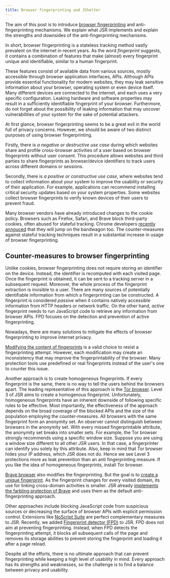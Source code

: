 ```yaml
---
title: Browser fingerprinting and JShelter
---
```


The aim of this post is to introduce [browser fingerprinting](https://arxiv.org/pdf/1905.01051.pdf) and anti-fingerprinting mechanisms. We explain what JSR implements and explain the strengths and downsides of the anti-fingerprinting mechanisms.

 In short, browser fingerprinting is a stateless tracking method vastly prevalent on the internet in recent years. As the word *fingerprint* suggests, it contains a combination of features that make (almost) every fingerprint unique and identifiable, similar to a human fingerprint. 

These features consist of available data from various sources, mostly accessible through browser application interfaces, APIs. Although APIs provide essential functionality for modern websites, they may leak sensitive information about your browser, operating system or even device itself. Many different devices are connected to the internet, and each uses a very specific configuration. Leaking hardware and software properties may result in a sufficiently identifiable fingerprint of your browser. Furthermore, do not forget about the possibility of leaking information that may uncover vulnerabilities of your system for the sake of potential attackers.

At first glance, browser fingerprinting seems to be a great evil in the world full of privacy concerns. However, we should be aware of two distinct purposes of using browser fingerprinting.

Firstly, there is *a negative or destructive use case* during which websites share and profile cross-browser activities of a user based on browser fingerprints without user consent. This procedure allows websites and third parties to share fingerprints as browser/device identifiers to track users across different domains or sessions.

Secondly, there is *a positive or constructive use case*, where websites tend to collect information about your system to improve the usability or security of their application. For example, applications can recommend installing critical security updates based on your system properties. Some websites collect browser fingerprints to verify known devices of their users to prevent fraud.

Many browser vendors have already introduced changes to the cookie policy. Browsers such as Firefox, Safari, and Brave block third-party cookies, often abused for stateful tracking. Chrome developers [recently annouced](https://blog.google/products/chrome/updated-timeline-privacy-sandbox-milestones/) that they will jump on the bandwagon too. The counter-measures against stateful tracking techniques result in a substantial increase in usage of browser fingerprinting. 

## Counter-measures to browser fingerprinting

Unlike cookies, browser fingerprinting does not require storing an identifier on the device. Instead, the identifier is recomputed with each visited page. Once the fingerprint is obtained, it can be sent to a tracking server in a subsequent request. Moreover, the whole process of the fingerprint extraction is invisible to a user. There are many sources of potentially identifiable information from which a fingerprinting can be constructed. A fingerprint is considered *passive* when it contains natively accessible information from HTTP headers or network traffic. On the other hand, *active* fingerprint needs to run JavaScript code to retrieve any information from browser APIs. FPD focuses on the detection and prevention of active fingerprinting.

Nowadays, there are many solutions to mitigate the effects of browser fingerprinting to improve internet privacy.

[Modifying the content of fingerprints](farbling.md) is a valid choice to resist a fingerprinting attempt. However, each modification may create an inconsistency that may improve the fingerprintability of the browser. Many protection tools use predefined or real fingerprints instead of the user's one to counter this issue.

Another approach is to create homogeneous fingerprints. If every fingerprint is the same, there is no way to tell the users behind the browsers apart. The leading representative of this approach is the [Tor browser](https://www.torproject.org/). Level 3 of JSR aims to create a homogenous fingerprint. Unfortunately, homogeneous fingerprints have an inherent downside of following specific rules to be effective. Most importantly, the effectiveness of the approach depends on the broad coverage of the blocked APIs and the size of the population employing the counter-measures. All browsers with the same fingerprint form an anonymity set. An observer cannot distinguish between browsers in the anonymity set. With every missed fingerprintable attribute, the anonymity set breaks into smaller sets. For example, the Tor browser strongly recommends using a specific window size. Suppose you are using a window size different to all other JSR users. In that case, a fingerprinter can identify you solely by this attribute. Also, keep in mind that Tor browser hides your IP address, which JSR does not do. Hence we see Level 3 protections more as leak prevention than an anti fingerprinting measure. If you like the idea of homogeneous fingerprints, install Tor browser.

[Brave browser](https://brave.com/) also modifies the fingerprinting. But the goal is to [create a unique fingerprint](./farbling.md). As the fingerprint changes for every visited domain, its use for linking cross-domain activities is smaller. JSR already [implements the farbling protection of Brave](./farbling.md) and uses them as the default anti-fingerprinting approach.
 
Other approaches include blocking JavaScript code from suspicious sources or decreasing the surface of browser APIs with explicit permission control. Extensions like [NoScript Suite](https://noscript.net/) are perfect complementary measures to JSR. Recently, we added [Fingerprint detector (FPD)](./fpdetection.md) to JSR. FPD does not aim at preventing fingerprinting. Instead, when FPD detects the fingerprinting attempt, it blocks all subsequent calls of the page and removes its storage abilities to prevent storing the fingerprint and loading it after a page reload.

Despite all the efforts, there is no ultimate approach that can prevent fingerprinting while keeping a high level of usability in mind. Every approach has its strengths and weaknesses, so the challenge is to find a balance between privacy and usability.
